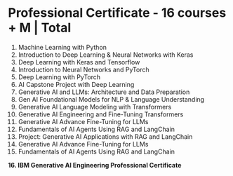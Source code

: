 # Professional Certificate - 16 courses + M | Total 

1. Machine Learning with Python
2. Introduction to Deep Learning & Neural Networks with Keras
3. Deep Learning with Keras and Tensorflow
4. Introduction to Neural Networks and PyTorch
5. Deep Learning with PyTorch
6. AI Capstone Project with Deep Learning
7. Generative AI and LLMs: Architecture and Data Preparation
8. Gen AI Foundational Models for NLP & Language Understanding
9. Generative AI Language Modeling with Transformers
10. Generative AI Engineering and Fine-Tuning Transformers
11. Generative AI Advance Fine-Tuning for LLMs
12. Fundamentals of AI Agents Using RAG and LangChain
13. Project: Generative AI Applications with RAG and LangChain
14. Generative AI Advance Fine-Tuning for LLMs
15. Fundamentals of AI Agents Using RAG and LangChain

<b>16. IBM Generative AI Engineering Professional Certificate</b>
